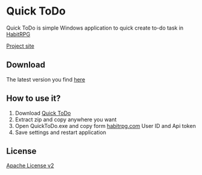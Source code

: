 Quick ToDo
=========

Quick ToDo is simple Windows application to quick create to-do task in [HabitRPG](https://habitrpg.com)

[Project site](http://marska.github.io/habitrpg-quick-todo/)

Download
---------

The latest version you find [here](http://marska.github.io/habitrpg-quick-todo/)

How to use it?
---------

1. Download [Quick ToDo](http://marska.github.io/habitrpg-quick-todo/)
2. Extract zip and copy anywhere you want
3. Open QuickToDo.exe and copy form [habitrpg.com](https://habitrpg.com/#/options/settings/api) User ID and Api token
4. Save settings and restart application

License
---------

[Apache License v2](https://raw.githubusercontent.com/marska/habitrpg-quick-todo/master/LICENSE)
